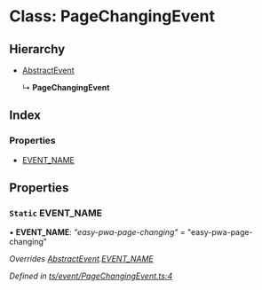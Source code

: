 
# Class: PageChangingEvent

## Hierarchy

* [AbstractEvent](abstractevent.md)

  ↳ **PageChangingEvent**

## Index

### Properties

* [EVENT_NAME](pagechangingevent.md#static-event_name)

## Properties

### `Static` EVENT_NAME

▪ **EVENT_NAME**: *"easy-pwa-page-changing"* = "easy-pwa-page-changing"

*Overrides [AbstractEvent](abstractevent.md).[EVENT_NAME](abstractevent.md#static-event_name)*

*Defined in [ts/event/PageChangingEvent.ts:4](https://github.com/easy-pwa/easy-pwa-js/blob/1839738/src/ts/event/PageChangingEvent.ts#L4)*
